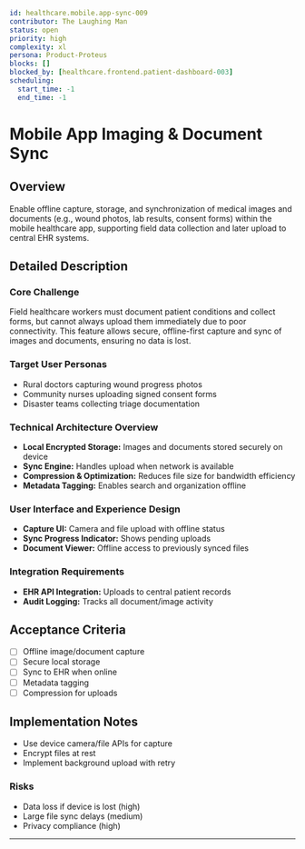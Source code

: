 ```yaml
id: healthcare.mobile.app-sync-009
contributor: The Laughing Man
status: open
priority: high
complexity: xl
persona: Product-Proteus
blocks: []
blocked_by: [healthcare.frontend.patient-dashboard-003]
scheduling:
  start_time: -1
  end_time: -1
```

# Mobile App Imaging & Document Sync

## Overview

Enable offline capture, storage, and synchronization of medical images and documents (e.g., wound photos, lab results, consent forms) within the mobile healthcare app, supporting field data collection and later upload to central EHR systems.

## Detailed Description

### Core Challenge

Field healthcare workers must document patient conditions and collect forms, but cannot always upload them immediately due to poor connectivity. This feature allows secure, offline-first capture and sync of images and documents, ensuring no data is lost.

### Target User Personas

- Rural doctors capturing wound progress photos
- Community nurses uploading signed consent forms
- Disaster teams collecting triage documentation

### Technical Architecture Overview

- **Local Encrypted Storage:** Images and documents stored securely on device
- **Sync Engine:** Handles upload when network is available
- **Compression & Optimization:** Reduces file size for bandwidth efficiency
- **Metadata Tagging:** Enables search and organization offline

### User Interface and Experience Design

- **Capture UI:** Camera and file upload with offline status
- **Sync Progress Indicator:** Shows pending uploads
- **Document Viewer:** Offline access to previously synced files

### Integration Requirements

- **EHR API Integration:** Uploads to central patient records
- **Audit Logging:** Tracks all document/image activity

## Acceptance Criteria

- [ ] Offline image/document capture
- [ ] Secure local storage
- [ ] Sync to EHR when online
- [ ] Metadata tagging
- [ ] Compression for uploads

## Implementation Notes

- Use device camera/file APIs for capture
- Encrypt files at rest
- Implement background upload with retry

### Risks

- Data loss if device is lost (high)
- Large file sync delays (medium)
- Privacy compliance (high)

---
